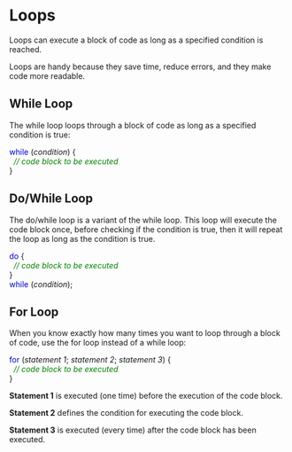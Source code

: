 <b><h1>Loops</h1></b>
Loops can execute a block of code as long as a specified condition is reached.

Loops are handy because they save time, reduce errors, and they make code more readable.

<b><h2>While Loop</h2></b>
The while loop loops through a block of code as long as a specified condition is true:

<span class="javakeywordcolor" style="color:mediumblue">while</span> (<em>condition</em>) {<br><span class="javanumbercolor" style="color:red">
</span>    <i>&nbsp; <span class="commentcolor" style="color:green">// code block to be executed</span></i><br></span><span class="javanumbercolor" style="color:red">
</span>
}

<b><h2>Do/While Loop</h2></b>
The do/while loop is a variant of the while loop. This loop will execute the code block once, before checking if the condition is true, then it will repeat the loop as long as the condition is true.

<span class="javakeywordcolor" style="color:mediumblue">do</span> {<br><span class="javanumbercolor" style="color:red">
</span>    <i>&nbsp; <span class="commentcolor" style="color:green">// code block to be executed<br></span>
</i>}<br>
<span class="javakeywordcolor" style="color:mediumblue">while</span> (<em>condition</em>);

<b><h2>For Loop</h2></b>
When you know exactly how many times you want to loop through a block of code, use the for loop instead of a while loop:

<span class="javakeywordcolor" style="color:mediumblue">for</span> (<i>statement 1</i>;<i> statement 2</i>;<i> statement 3</i>) {<br><span class="javanumbercolor" style="color:red">
</span>    &nbsp; <i><span class="commentcolor" style="color:green">// code block to be executed</span></i><br></span><span class="javanumbercolor" style="color:red">
</span> }

<p><strong>Statement 1</strong> is executed (one time) before the execution of the code block.</p>
<p><strong>Statement 2</strong> defines the condition for executing the code block.</p>
<p><strong>Statement 3</strong> is executed (every time) after the code block has been executed.</p>
